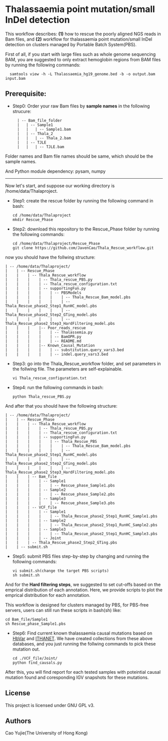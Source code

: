 # Thalassaemia point mutation/small InDel detection

This workflow describes: **(1)** how to rescue the poorly aligned NGS reads in Bam files, and **(2)** workflow for thalassaemia point mutation/small InDel detection on clusters managed by Portable Batch System(PBS).

First of all, if you start with large files such as whole genome sequencing BAM, you are suggested to only extract hemoglobin regions from BAM files by running the following commands:

      samtools view -h -L Thalassaemia_hg19_genome.bed -b -o output.bam input.bam

## Prerequisite:

* Step0: Order your raw Bam files by **sample names** in the following strucure:

        | -- Bam_file_folder
        |   | -- Sample1
        |   |   | -- Sample1.bam
        |   | -- Thala_2
        |   |   | -- Thala_2.bam
        |   | -- TJLE
        |   |   | -- TJLE.bam

Folder names and Bam file names should be same, which should be the sample names.

And Python module dependency: pysam, numpy
____________________________________________________________________________________________________________

Now let's start, and suppose our working directory is /home/data/Thalaproject.

* Step1: create the rescue folder by running the following command in bash:

      cd /home/data/Thalaproject
      mkdir Rescue_Phase

* Step2: download this repository to the Rescue_Phase folder by running the following commands:

      cd /home/data/Thalaproject/Rescue_Phase
      git clone https://github.com/JavenCao/Thala_Rescue_workflow.git

now you should have the follwing structure:

    | -- /home/data/Thalaproject/
    |    | -- Rescue_Phase
    |    |    | -- Thala_Rescue_workflow
    |    |    |    | -- Thala_rescue_PBS.py
    |    |    |    | -- Thala_rescue_configuration.txt
    |    |    |    | -- supportingFun.py
    |    |    |    |    | -- PBSModels
    |    |    |    |    |    | -- Thala_Rescue_Bam_model.pbs
    |    |    |    |    |    | -- Thala_Rescue_phase2_Step1_RunHC_model.pbs
    |    |    |    |    |    | -- Thala_Rescue_phase2_Step2_GTing_model.pbs
    |    |    |    |    |    | -- Thala_Rescue_phase2_Step3_HardFiltering_model.pbs
    |    |    |    |-- Poor_reads_rescue
    |    |    |    |    | -- Thalassemia.py
    |    |    |    |    | -- BamOPR.py
    |    |    |    |    | -- README.md
    |    |    |    |-- Known_Causal_Mutation
    |    |    |    |    | -- substitution.query_vars3.bed
    |    |    |    |    | -- indel.query_vars3.bed

* Step3: go into the Thala_Rescue_workflow folder, and set parameters in the follwing file. The parameters are self-explainable.

      vi Thala_rescue_configuration.txt

* Step4: run the following commands in bash:

      python Thala_rescue_PBS.py

And after that you should have the following structure:

    | -- /home/data/Thalaproject/
    |    | -- Rescue_Phase
    |    |    | -- Thala_Rescue_workflow
    |    |    |    | -- Thala_rescue_PBS.py
    |    |    |    | -- Thala_rescue_configuration.txt
    |    |    |    | -- supportingFun.py
    |    |    |    |    | -- Thala_Rescue_PBS
    |    |    |    |    |    | -- Thala_Rescue_Bam_model.pbs
    |    |    |    |    |    | -- Thala_Rescue_phase2_Step1_RunHC_model.pbs
    |    |    |    |    |    | -- Thala_Rescue_phase2_Step2_GTing_model.pbs
    |    |    |    |    |    | -- Thala_Rescue_phase2_Step3_HardFiltering_model.pbs
    |    |    | -- Bam_file
    |    |    |    | -- Sample1
    |    |    |    |    | -- Rescue_phase_Sample1.pbs
    |    |    |    | -- Sample2
    |    |    |    |    | -- Rescue_phase_Sample2.pbs
    |    |    |    | -- Sample3
    |    |    |    |    | -- Rescue_phase_Sample3.pbs
    |    |    | -- VCF_file
    |    |    |    | -- Sample1
    |    |    |    |    | -- Thala_Rescue_phase2_Step1_RunHC_Sample1.pbs
    |    |    |    | -- Sample2
    |    |    |    |    | -- Thala_Rescue_phase2_Step1_RunHC_Sample2.pbs
    |    |    |    | -- Sample3
    |    |    |    |    | -- Thala_Rescue_phase2_Step1_RunHC_Sample3.pbs
    |    |    |    | -- Joint
    |    |    | -- Thala_Rescue_phase2_Step2_GTing.pbs
    |    | -- submit.sh

* Step5: submit PBS files step-by-step by changing and running the following commands:

      vi submit.sh(change the target PBS scripts)
      sh submit.sh

And for the **Hard filtering steps**, we suggested to set cut-offs based on the emprical distribution of each annotation.
Here, we provide scripts to plot the emprical distribution for each annotation.

This workflow is designed for clusters managed by PBS, for PBS-free servers, users can still run these scripts in bash(sh) like:

    cd Bam_file/Sample1
    sh Rescue_phase_Sample1.pbs

* Step6: Find current known thalassaemia causal mutations based on [HbVar](http://globin.cse.psu.edu/hbvar/menu.html) and [ITHANET](https://www.ithanet.eu/). We have created collections from these above databases, and you just running the follwing commands to pick these mutation out.

      cd ./VCF_file/Joint/
      python find_causals.py

After this, you will find report for each tested samples with poteintial causal mutation found and coresponding IGV snapshots for these mutations.

## License

This project is licensed under GNU GPL v3.

## Authors

Cao Yujie(The University of Hong Kong)


